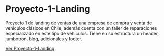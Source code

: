 # Proyecto-1-Landing
Proyecto 1 de landing de ventas de una empresa de compra y venta de vehículos clásicos en Chile, además cuenta con un taller de reparaciones especializado en este tipo de vehículos.
Tiene en su estructura un header, jumbotron, blog, adicionales y footer. 


[Ver Proyecto-1-Landing](https://effervescent-crisp-7e8858.netlify.app/)
